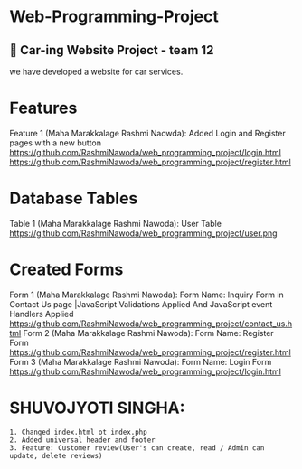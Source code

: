 # Web-Programming-Project

## 🚗 Car-ing Website Project - team 12

we have developed a website for car services.

# Features

Feature 1 (Maha Marakkalage Rashmi Naowda): Added Login and Register pages with a new button
https://github.com/RashmiNawoda/web_programming_project/login.html
https://github.com/RashmiNawoda/web_programming_project/register.html

# Database Tables

Table 1 (Maha Marakkalage Rashmi Nawoda): User Table
https://github.com/RashmiNawoda/web_programming_project/user.png

# Created Forms

Form 1 (Maha Marakkalage Rashmi Nawoda): Form Name: Inquiry Form in Contact Us page |JavaScript Validations Applied And JavaScript event Handlers Applied
https://github.com/RashmiNawoda/web_programming_project/contact_us.html
Form 2 (Maha Marakkalage Rashmi Nawoda): Form Name: Register Form
https://github.com/RashmiNawoda/web_programming_project/register.html
Form 3 (Maha Marakkalage Rashmi Nawoda): Form Name: Login Form
https://github.com/RashmiNawoda/web_programming_project/login.html

# SHUVOJYOTI SINGHA:
    1. Changed index.html ot index.php
    2. Added universal header and footer
    3. Feature: Customer review(User's can create, read / Admin can update, delete reviews)

